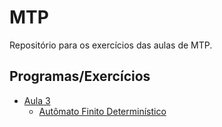 # MTP

Repositório para os exercícios das aulas de MTP.

## Programas/Exercícios

 - [Aula 3](https://github.com/Adriano3ds/MTP-2018-1/tree/master/Aula3)
	 -  [Autômato Finito Determinístico](https://github.com/Adriano3ds/MTP-2018-1/blob/master/Aula3/P1.c)
